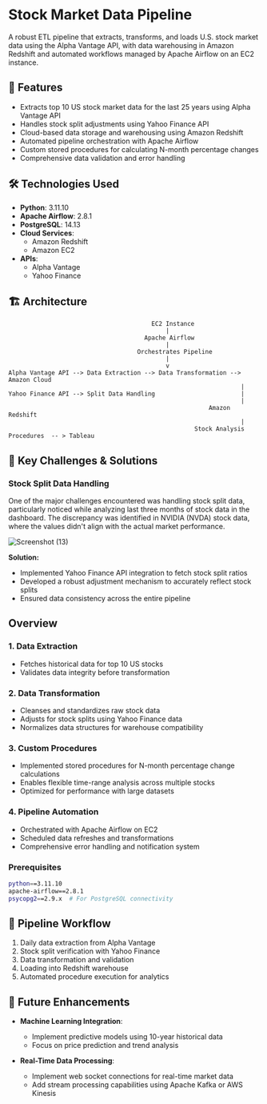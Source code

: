 # Stock Market Data Pipeline

A robust ETL pipeline that extracts, transforms, and loads U.S. stock market data using the Alpha Vantage API, with data warehousing in Amazon Redshift and automated workflows managed by Apache Airflow on an EC2 instance.

## 🚀 Features

- Extracts top 10 US stock market data for the last 25 years using Alpha Vantage API
- Handles stock split adjustments using Yahoo Finance API
- Cloud-based data storage and warehousing using Amazon Redshift
- Automated pipeline orchestration with Apache Airflow
- Custom stored procedures for calculating N-month percentage changes
- Comprehensive data validation and error handling

## 🛠️ Technologies Used

- **Python**: 3.11.10
- **Apache Airflow**: 2.8.1
- **PostgreSQL**: 14.13
- **Cloud Services**: 
  - Amazon Redshift
  - Amazon EC2
- **APIs**:
  - Alpha Vantage
  - Yahoo Finance

## 🏗️ Architecture

                                            EC2 Instance
                                                |
                                          Apache Airflow
                                                |
                                        Orchestrates Pipeline
                                                |
                                                v
    Alpha Vantage API --> Data Extraction --> Data Transformation --> Amazon Cloud
                                                                     |
    Yahoo Finance API --> Split Data Handling                        |
                                                                     |
                                                            Amazon Redshift      
                                                                     |     
                                                        Stock Analysis Procedures  -- > Tableau

## 🔑 Key Challenges & Solutions

### Stock Split Data Handling
One of the major challenges encountered was handling stock split data, particularly noticed while analyzing last three months of stock data in the dashboard. The discrepancy was identified in NVIDIA (NVDA) stock data, where the values didn't align with the actual market performance.

![Screenshot (13)](https://github.com/user-attachments/assets/10775f66-1c72-48e9-9c61-24697e32f573)

**Solution:**
- Implemented Yahoo Finance API integration to fetch stock split ratios
- Developed a robust adjustment mechanism to accurately reflect stock splits
- Ensured data consistency across the entire pipeline

## Overview

### 1. Data Extraction
- Fetches historical data for top 10 US stocks
- Validates data integrity before transformation

### 2. Data Transformation
- Cleanses and standardizes raw stock data
- Adjusts for stock splits using Yahoo Finance data
- Normalizes data structures for warehouse compatibility

### 3. Custom Procedures
- Implemented stored procedures for N-month percentage change calculations
- Enables flexible time-range analysis across multiple stocks
- Optimized for performance with large datasets

### 4. Pipeline Automation
- Orchestrated with Apache Airflow on EC2
- Scheduled data refreshes and transformations
- Comprehensive error handling and notification system

### Prerequisites
```bash
python==3.11.10
apache-airflow==2.8.1
psycopg2==2.9.x  # For PostgreSQL connectivity
```

## 🔄 Pipeline Workflow

1. Daily data extraction from Alpha Vantage
2. Stock split verification with Yahoo Finance
3. Data transformation and validation
4. Loading into Redshift warehouse
5. Automated procedure execution for analytics

## 🚧 Future Enhancements

- **Machine Learning Integration**: 
  - Implement predictive models using 10-year historical data
  - Focus on price prediction and trend analysis

- **Real-Time Data Processing**:
  - Implement web socket connections for real-time market data
  - Add stream processing capabilities using Apache Kafka or AWS Kinesis

